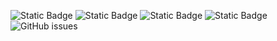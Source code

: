 ![Static Badge](https://img.shields.io/badge/blacklists-61-000000) ![Static Badge](https://img.shields.io/badge/blacklisted-2904107-cc0000) ![Static Badge](https://img.shields.io/badge/whitelisted-2250-00CC00) ![Static Badge](https://img.shields.io/badge/streaming_blacklist-28107-000000) ![GitHub issues](https://img.shields.io/github/issues/fabriziosalmi/blacklists)

